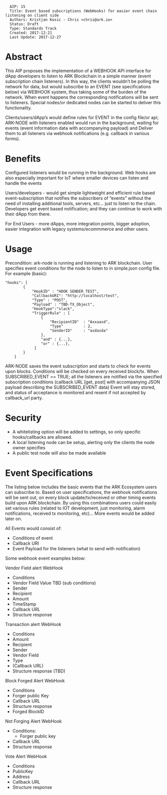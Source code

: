 ```
  AIP: 15
  Title: Event based subscriptions (WebHooks) for easier event chain listening on client side
  Authors: Kristjan Kosic - Chris <chris@ark.io>
  Status: Draft
  Type: Standards Track
  Created: 2017-12-21
  Last Update: 2017-12-27
```

Abstract
========

This AIP proposes the implementation of a WEBHOOK API interface for dApp developers to listen to ARK Blockchain in a simple manner (event subscription chain listeners).
In this way, the clients wouldn’t be polling the network for data, but would subscribe to an EVENT (see specifications below) via WEBHOOK system, thus taking some of the burden of the network.  When event happens the corresponding notifications will be sent to listeners. Special nodes/or dedicated nodes can be started to deliver this functionality.

Clients/users/dApp’s would define rules for EVENT in the config file/or api; 
ARK-NODE with listeners enabled would run in the background, waiting for events (event information data with accompanying payload) and 
Deliver them to all listeners via webhook notifications (e.g. callback in various forms).

Benefits
==========

Configured listeners would be running in the background. Web hooks are also especially important for IoT where smaller devices can listen and handle the events 

Users/developers - would get simple lightweight and efficient rule based event-subscription that notifies the subscribers of “events” without the need of installing additional tools, servers, etc... just to listen to the chain. Developers get event based notification; and they can continue to work with their dApp from there. 

For End Users - more dApps, more integration points, bigger adoption, easier integration with legacy systems/ecommmerce and other users.

Usage
==========
Precondition: ark-node is running and listening to ARK blockchain.
User specifies event conditions for the node to listen to in simple.json config file. For example (basic):

```
"hooks": [
        {
            "HookID" : "HOOK SENDER TEST",
            "CallbackURI": "http://localhost/test",
            "Type" : "POST",
            "Payload" : "TBD-TX_Object",
            "HookType":"slack",
            "TriggerRule" : [
                { 
                    "RecipientID"  : "Axxaasd",
                    "Type"         : 2,
                    "SenderID"     : "asdasda"
                },
                "and" : {...},
                "or" : {...},
             ]
        }
    ]
```

ARK-NODE saves the event subscription and starts to check for events upon blocks. Conditions will be checked on every received block/tx.
When SUBSCRIBED_EVENT == TRUE; all the listeners are notified via the specified subscription conditions (callback URL [get, post] with accompanying JSON payload describing the SUBSCRIBED_EVENT data)
Event will stay stored, and status of acceptance is monitored and resent if not accepted by callback_url party.

Security
===========
- A whitelisting option will be added to settings, so only specific hooks/callbacks are allowed.
- A local listening node can be setup, alerting only the clients the node owner specifies
- A public test node will also be made available

Event Specifications
===========
The listing below includes the basic events that the ARK Ecosystem users  can subscribe to.
Based on user specifications, the webhook notifications will be sent out, on every block update/tx/received or other timing events build upon ARK blockchain. By using this combinations users could easily set various rules (related to IOT development, just monitoring, alarm notifications, received tx monitoring, etc)...
More events would be added later on.

All Events would consist of:
- Conditions of event
- Callback URI
- Event Payload for the listeners (what to send with notification)



Some webhook event examples below:

Vendor Field alert WebHook 
- Conditions
- Vendor Field Value TBD (sub conditions)
- Sender
- Recipient
- Amount
- TimeStamp
- Callback URL
- Structure response

Transaction alert WebHook
- Conditions
- Amount
- Recipient
- Sender
- Vendor Field
- Type
- (Callback URL)
- Structure response (TBD)

Block Forged Alert WebHook
- Conditions
- Forger public Key
- Callback URL
- Structure response 
- Forged BlockID

Not Forging Alert WebHook
- Conditions:
  -   Forger public key
- Callback URL
- Structure response

Vote Alert WebHook
- Conditions
- PublicKey
- Address
- Callback URL
- Structure response


